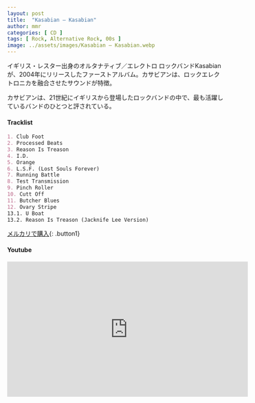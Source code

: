 ```yaml
---
layout: post
title:  "Kasabian – Kasabian"
author: mmr
categories: [ CD ]
tags: [ Rock, Alternative Rock, 00s ]
image: ../assets/images/Kasabian – Kasabian.webp
---
```


イギリス・レスター出身のオルタナティブ／エレクトロ ロックバンドKasabianが、2004年にリリースしたファーストアルバム。カサビアンは、ロックエレクトロニカを融合させたサウンドが特徴。

カサビアンは、21世紀にイギリスから登場したロックバンドの中で、最も活躍しているバンドのひとつと評されている。

#### Tracklist
```md
1. Club Foot
2. Processed Beats
3. Reason Is Treason
4. I.D.
5. Orange
6. L.S.F. (Lost Souls Forever)
7. Running Battle
8. Test Transmission
9. Pinch Roller
10. Cutt Off
11. Butcher Blues
12. Ovary Stripe
13.1. U Boat
13.2. Reason Is Treason (Jacknife Lee Version)
```

[メルカリで購入](https://jp.mercari.com/item/m64130337346?afid=6142608987){: .button1}

#### Youtube
<iframe width="560" height="315" src="https://www.youtube.com/embed/ogrEX1oBav4?si=VOAXb195Nl1q4zRI" title="YouTube video player" frameborder="0" allow="accelerometer; autoplay; clipboard-write; encrypted-media; gyroscope; picture-in-picture; web-share" referrerpolicy="strict-origin-when-cross-origin" allowfullscreen></iframe>
